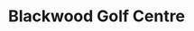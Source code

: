 ---
title: "Blackwood Golf Centre"
address: "150, Crawfordsburn Rd, Clanderboye, Bangor, County Down BT19 1GB"
tel: "028 9185 2706"
county: "Down"
category: "Pitch And Putt"
type: "Content"
lat: "54.630391"
lng: "-5.7264"
---
